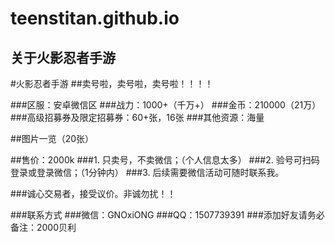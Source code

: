 # teenstitan.github.io

## 关于火影忍者手游


#火影忍者手游
##卖号啦，卖号啦，卖号啦！！！！

###区服：安卓微信区
###战力：1000+（千万+）
###金币：210000（21万）
###高级招募券及限定招募券：60+张，16张
###其他资源：海量
   
   
##图片一览（20张）


##售价：2000k
###1. 只卖号，不卖微信；（个人信息太多）
###2. 验号可扫码登录或登录微信；（1分钟内）
###3. 后续需要微信活动可随时联系我。

###诚心交易者，接受议价。非诚勿扰！！
    
###联系方式
###微信：GNOxiONG
###QQ：1507739391
###添加好友请务必备注：2000贝利
